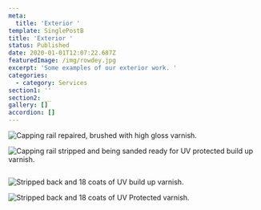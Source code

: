 ```yaml
---
meta:
  title: 'Exterior '
template: SinglePostB
title: 'Exterior '
status: Published
date: 2020-01-01T12:07:22.687Z
featuredImage: /img/rowdey.jpg
excerpt: 'Some examples of our exterior work. '
categories:
  - category: Services
section1: ''
section2: __
gallery: []
accordion: []
---
```

![](/img/melek.jpg "Capping rail repaired, brushed with high gloss varnish. ")

![](/img/genevieve-rail-sand.jpg "Capping rail stripped and being sanded ready for UV protected build up varnish. ")

![]()

![](/img/ianya-build-up-varnish-after-being-stripped.jpg "Stripped back and 18 coats of UV build up varnish. ")

![](/img/ianya-build-up-varnish-after-being-stripped-side.jpg "Stripped back and 18 coats of UV Protected varnish. ")

![]()
